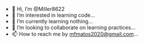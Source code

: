 - 👋 Hi, I’m @Miller8622
- 👀 I’m interested in learning code...
- 🌱 I’m currently learning nothing...
- 💞️ I’m looking to collaborate on learning practices...
- 📫 How to reach me by mfmatos2020@gmail.com...

<!---
Miller8622/Miller8622 is a ✨ special ✨ repository because its `README.md` (this file) appears on your GitHub profile.
You can click the Preview link to take a look at your changes.
--->
